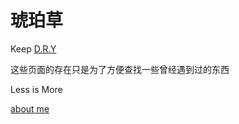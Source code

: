 # 琥珀草

Keep [D.R.Y](https://en.wikipedia.org/wiki/Don%27t_repeat_yourself)

这些页面的存在只是为了方便查找一些曾经遇到过的东西

Less is More

[about me](count-down.html)